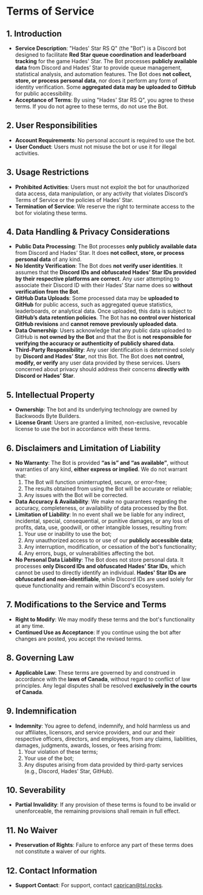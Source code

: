 # Terms of Service  

## **1. Introduction**  
- **Service Description**: "Hades' Star RS Q" (the "Bot") is a Discord bot designed to facilitate **Red Star queue coordination and leaderboard tracking** for the game Hades' Star. The Bot processes **publicly available data** from Discord and Hades’ Star to provide queue management, statistical analysis, and automation features. The Bot does **not collect, store, or process personal data**, nor does it perform any form of identity verification. Some **aggregated data may be uploaded to GitHub** for public accessibility.  
- **Acceptance of Terms**: By using "Hades' Star RS Q", you agree to these terms. If you do not agree to these terms, do not use the Bot.  

## **2. User Responsibilities**  
- **Account Requirements**: No personal account is required to use the bot.  
- **User Conduct**: Users must not misuse the bot or use it for illegal activities.  

## **3. Usage Restrictions**  
- **Prohibited Activities**: Users must not exploit the bot for unauthorized data access, data manipulation, or any activity that violates Discord’s Terms of Service or the policies of Hades’ Star.  
- **Termination of Service**: We reserve the right to terminate access to the bot for violating these terms.  

## **4. Data Handling & Privacy Considerations**  
- **Public Data Processing**: The Bot processes **only publicly available data** from Discord and Hades’ Star. It does **not collect, store, or process personal data** of any kind.  
- **No Identity Verification**: The Bot does **not verify user identities**. It assumes that the **Discord IDs and obfuscated Hades’ Star IDs provided by their respective platforms are correct**. Any user attempting to associate their Discord ID with their Hades’ Star name does so **without verification from the Bot**.  
- **GitHub Data Uploads**: Some processed data may be **uploaded to GitHub** for public access, such as aggregated queue statistics, leaderboards, or analytical data. Once uploaded, this data is subject to **GitHub’s data retention policies**. The Bot has **no control over historical GitHub revisions** and **cannot remove previously uploaded data**.  
- **Data Ownership**: Users acknowledge that any public data uploaded to GitHub is **not owned by the Bot** and that the Bot is **not responsible for verifying the accuracy or authenticity of publicly shared data**.
- **Third-Party Responsibility**: Any user identification is determined solely by **Discord and Hades’ Star**, not this Bot. The Bot does **not control, modify, or verify** any user data provided by these services. Users concerned about privacy should address their concerns **directly with Discord or Hades’ Star**.

## **5. Intellectual Property**  
- **Ownership**: The bot and its underlying technology are owned by Backwoods Byte Builders.  
- **License Grant**: Users are granted a limited, non-exclusive, revocable license to use the bot in accordance with these terms.  

## **6. Disclaimers and Limitation of Liability**  
- **No Warranty**: The Bot is provided **“as is” and “as available”**, without warranties of any kind, **either express or implied**. We do not warrant that:
  1. The Bot will function uninterrupted, secure, or error-free;
  2. The results obtained from using the Bot will be accurate or reliable;
  3. Any issues with the Bot will be corrected.
- **Data Accuracy & Availability**: We make no guarantees regarding the accuracy, completeness, or availability of data processed by the Bot.  
- **Limitation of Liability**: In no event shall we be liable for any indirect, incidental, special, consequential, or punitive damages, or any loss of profits, data, use, goodwill, or other intangible losses, resulting from:  
  1. Your use or inability to use the bot;  
  2. Any unauthorized access to or use of our **publicly accessible data**;  
  3. Any interruption, modification, or cessation of the bot's functionality;  
  4. Any errors, bugs, or vulnerabilities affecting the bot.  
- **No Personal Data Liability**: The Bot does not store personal data. It processes **only Discord IDs and obfuscated Hades' Star IDs**, which cannot be used to directly identify an individual. **Hades' Star IDs are obfuscated and non-identifiable**, while Discord IDs are used solely for queue functionality and remain within Discord's ecosystem.

## **7. Modifications to the Service and Terms**  
- **Right to Modify**: We may modify these terms and the bot's functionality at any time.  
- **Continued Use as Acceptance**: If you continue using the bot after changes are posted, you accept the revised terms.  

## **8. Governing Law**  
- **Applicable Law**: These terms are governed by and construed in accordance with the **laws of Canada**, without regard to conflict of law principles. Any legal disputes shall be resolved **exclusively in the courts of Canada**.

## **9. Indemnification**  
- **Indemnity**: You agree to defend, indemnify, and hold harmless us and our affiliates, licensors, and service providers, and our and their respective officers, directors, and employees, from any claims, liabilities, damages, judgments, awards, losses, or fees arising from:  
  1. Your violation of these terms;  
  2. Your use of the bot;  
  3. Any disputes arising from data provided by third-party services (e.g., Discord, Hades’ Star, GitHub).  

## **10. Severability**  
- **Partial Invalidity**: If any provision of these terms is found to be invalid or unenforceable, the remaining provisions shall remain in full effect.  

## **11. No Waiver**  
- **Preservation of Rights**: Failure to enforce any part of these terms does not constitute a waiver of our rights.  

## **12. Contact Information**  
- **Support Contact**: For support, contact [caprican@tsl.rocks](mailto:caprican@tsl.rocks).  
